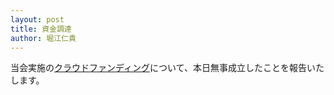 ```yaml
---
layout: post
title: 資金調達
author: 堀江仁貴
---
```


当会実施の[クラウドファンディング](https://readyfor.jp/projects/16835)について、本日無事成立したことを報告いたします。

